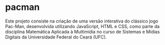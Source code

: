 # pacman
Este projeto consiste na criação de uma versão interativa do clássico jogo Pac-Man, desenvolvida utilizando JavaScript, HTML e CSS, como parte da disciplina Matemática Aplicada à Multimídia no curso de Sistemas e Mídias Digitais da Universidade Federal do Ceará (UFC).
